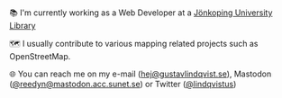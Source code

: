 📚 I'm currently working as a Web Developer at a [Jönkoping University Library](https://github.com/JonkopingUniversityLibrary)

🗺 I usually contribute to various mapping related projects such as OpenStreetMap.

🌐 You can reach me on my e-mail (hej@gustavlindqvist.se), Mastodon ([@reedyn@mastodon.acc.sunet.se](https://mastodon.acc.sunet.se/@reedyn)) or Twitter ([@lindqvistus](https://twitter.com/lindqvistus))
